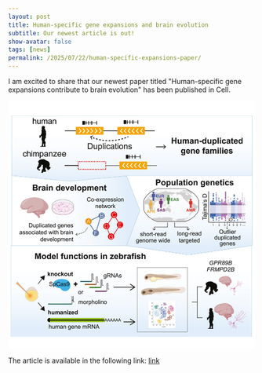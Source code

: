 ```yaml
---
layout: post
title: Human-specific gene expansions and brain evolution
subtitle: Our newest article is out!
show-avatar: false
tags: [news]
permalink: /2025/07/22/human-specific-expansions-paper/
---
```


I am excited to share that our newest paper titled "Human-specific gene expansions contribute to brain evolution" has been published in Cell.

![GraphicalAbstract](https://github.com/dcsoto/dcsoto.github.io/blob/master/assets/img/2025-07-22-human-specific-expansions-paper/Cell-graphical-abstract.jpg)

The article is available in the following link: [link](https://www.sciencedirect.com/science/article/pii/S0092867425007391?dgcid=author)
